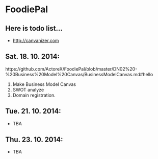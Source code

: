 FoodiePal
=========
Here is todo list...
---------------------
- http://canvanizer.com

<h2>Sat. 18. 10. 2014:</h2>
https://github.com/ActoreX/FoodiePal/blob/master/DN02%20-%20Business%20Model%20Canvas/BusinessModelCanvas.md#hello
<ol>
	<li>Make Business Model Canvas</li>
	<li>SWOT analyze</li>
	<li>Domain registration.</li>
</ol>


<h2>Tue. 21. 10. 2014:</h2>
<ul>
	<li>TBA</li>
</ul>


<h2>Thu. 23. 10. 2014:</h2>
<ul>
	<li>TBA</li>
</ul>

